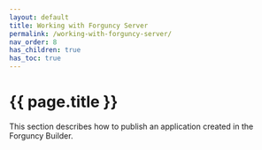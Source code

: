 ```yaml
---
layout: default
title: Working with Forguncy Server
permalink: /working-with-forguncy-server/
nav_order: 8
has_children: true
has_toc: true
---
```


# {{ page.title }}

This section describes how to publish an application created in the Forguncy Builder. 